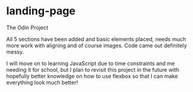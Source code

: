 # landing-page
The Odin Project

All 5 sections have been added and basic elements placed, needs much more work with aligning and of course images. Code came out definitely messy. 

I will move on to learning JavaScript due to time constraints and me needing it for school, but I plan to 
revisit this project in the future with hopefully better knowledge on how to use flexbox so that I can make everything look much better!
